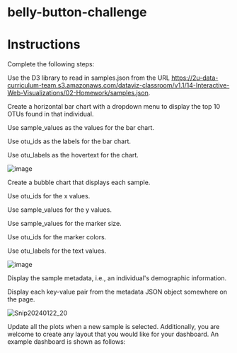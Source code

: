 # belly-button-challenge

# Instructions
Complete the following steps:

Use the D3 library to read in samples.json from the URL https://2u-data-curriculum-team.s3.amazonaws.com/dataviz-classroom/v1.1/14-Interactive-Web-Visualizations/02-Homework/samples.json.

Create a horizontal bar chart with a dropdown menu to display the top 10 OTUs found in that individual.

Use sample_values as the values for the bar chart.

Use otu_ids as the labels for the bar chart.

Use otu_labels as the hovertext for the chart.

![image](https://github.com/JesseOli100/belly-button-challenge/assets/62526904/5c301c70-aa20-4963-aab7-4ee6c53aad4c)

Create a bubble chart that displays each sample.

Use otu_ids for the x values.

Use sample_values for the y values.

Use sample_values for the marker size.

Use otu_ids for the marker colors.

Use otu_labels for the text values.

![image](https://github.com/JesseOli100/belly-button-challenge/assets/62526904/6dff58e6-14a8-42fa-80f4-c795c4ea761b)

Display the sample metadata, i.e., an individual's demographic information.

Display each key-value pair from the metadata JSON object somewhere on the page.

![Snip20240122_20](https://github.com/JesseOli100/belly-button-challenge/assets/62526904/f0685896-06c2-4edd-b8fc-8aea31b7d3a3)

Update all the plots when a new sample is selected. Additionally, you are welcome to create any layout that you would like for your dashboard. An example dashboard is shown as follows:

